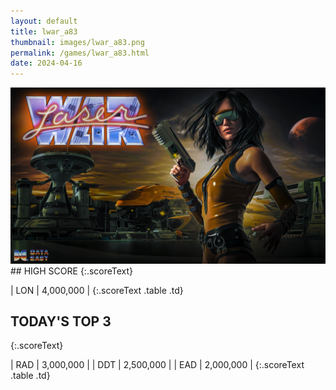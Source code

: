 ```yaml
---
layout: default
title: lwar_a83
thumbnail: images/lwar_a83.png
permalink: /games/lwar_a83.html
date: 2024-04-16
---
```


<img src="../images/lwar_a83.png" class="gameThumbnail img-fluid mx-auto align-middle">
## HIGH SCORE
{:.scoreText}

| LON | 4,000,000 | 
{:.scoreText .table .td}

## TODAY'S TOP 3
{:.scoreText}

| RAD | 3,000,000 | 
| DDT | 2,500,000 | 
| EAD | 2,000,000 | 
{:.scoreText .table .td}
